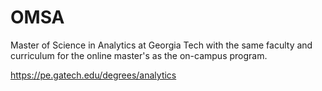 # OMSA
Master of Science in Analytics at Georgia Tech with the same faculty and curriculum for the online master's as the on-campus program. 

https://pe.gatech.edu/degrees/analytics




